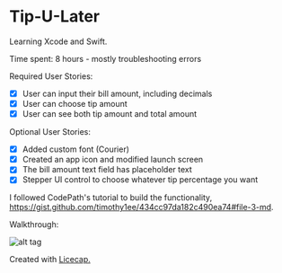 # Tip-U-Later
Learning Xcode and Swift.

Time spent: 8 hours - mostly troubleshooting errors

Required User Stories:
  * [x] User can input their bill amount, including decimals 
  * [x] User can choose tip amount 
  * [x] User can see both tip amount and total amount 
  
Optional User Stories:
  * [x] Added custom font (Courier) 
  * [x] Created an app icon and modified launch screen 
  * [x] The bill amount text field has placeholder text
  * [x] Stepper UI control to choose whatever tip percentage you want

I followed CodePath's tutorial to build the functionality, https://gist.github.com/timothy1ee/434cc97da182c490ea74#file-3-md.

Walkthrough:

![alt tag](https://raw.github.com/b00y0h/tipulator/master/Assets/tipulatorDemo.gif)

Created with <a href="http://www.cockos.com/licecap/">Licecap.</a>
